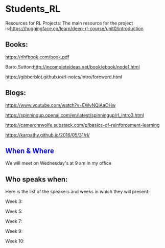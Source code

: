 # Students_RL

Resources for RL Projects:
The main resource for the project is:https://huggingface.co/learn/deep-rl-course/unit0/introduction

## Books:
https://rlhfbook.com/book.pdf

Barto,Sutton:http://incompleteideas.net/book/ebook/node1.html

https://gibberblot.github.io/rl-notes/intro/foreword.html

## Blogs:

https://www.youtube.com/watch?v=EWvNQjAaOHw

https://spinningup.openai.com/en/latest/spinningup/rl_intro3.html

https://cameronrwolfe.substack.com/p/basics-of-reinforcement-learning

https://karpathy.github.io/2016/05/31/rl/

## <span style='color:blue'>When & Where</span>

We will meet on Wednesday's at 9 am in my office

## Who speaks when:
Here is the list of the speakers and weeks in which  they will present:

Week 3:

Week 5:

Week 7:

Week 9:

Week 10:
